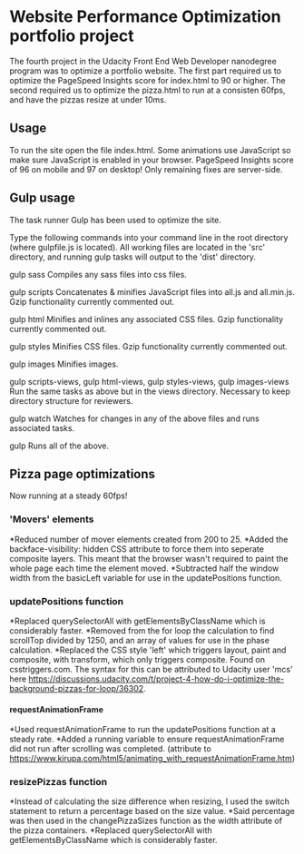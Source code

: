 # Website Performance Optimization portfolio project

The fourth project in the Udacity Front End Web Developer nanodegree program was to optimize a portfolio website. The first part required us to optimize the PageSpeed Insights score for index.html to 90 or higher. The second required us to optimize the pizza.html to run at a consisten 60fps, and have the pizzas resize at under 10ms.

## Usage

To run the site open the file index.html. Some animations use JavaScript so make sure JavaScript is enabled in your browser. PageSpeed Insights score of 96 on mobile and 97 on desktop! Only remaining fixes are server-side.

## Gulp usage

The task runner Gulp has been used to optimize the site.

Type the following commands into your command line in the root directory (where gulpfile.js is located). All working files are located in the 'src' directory, and running gulp tasks will output to the 'dist' directory.

gulp sass
Compiles any sass files into css files.

gulp scripts
Concatenates & minifies JavaScript files into all.js and all.min.js. Gzip functionality currently commented out.

gulp html
Minifies and inlines any associated CSS files. Gzip functionality currently commented out.

gulp styles
Minifies CSS files. Gzip functionality currently commented out.

gulp images
Minifies images.

gulp scripts-views, gulp html-views, gulp styles-views, gulp images-views
Run the same tasks as above but in the views directory. Necessary to keep directory structure for reviewers.

gulp watch
Watches for changes in any of the above files and runs associated tasks.

gulp
Runs all of the above.

## Pizza page optimizations

Now running at a steady 60fps!

### 'Movers' elements

*Reduced number of mover elements created from 200 to 25.
*Added the backface-visibility: hidden CSS attribute to force them into seperate composite layers. This meant that the browser wasn't required to paint the whole page each time the element moved.
*Subtracted half the window width from the basicLeft variable for use in the updatePositions function.

### updatePositions function

*Replaced querySelectorAll with getElementsByClassName which is considerably faster.
*Removed from the for loop the calculation to find scrollTop divided by 1250, and an array of values for use in the phase calculation.
*Replaced the CSS style 'left' which triggers layout, paint and composite, with transform, which only triggers composite. Found on csstriggers.com. The syntax for this can be attributed to Udacity user 'mcs' here https://discussions.udacity.com/t/project-4-how-do-i-optimize-the-background-pizzas-for-loop/36302.

#### requestAnimationFrame

*Used requestAnimationFrame to run the updatePositions function at a steady rate.
*Added a running variable to ensure requestAnimationFrame did not run after scrolling was completed.
(attribute to https://www.kirupa.com/html5/animating_with_requestAnimationFrame.htm)

### resizePizzas function

*Instead of calculating the size difference when resizing, I used the switch statement to return a percentage based on the size value.
*Said percentage was then used in the changePizzaSizes function as the width attribute of the pizza containers.
*Replaced querySelectorAll with getElementsByClassName which is considerably faster.
